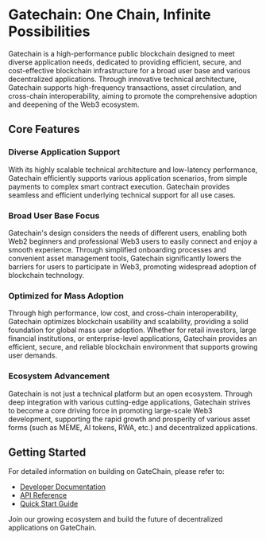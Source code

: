 # Gatechain: One Chain, Infinite Possibilities

Gatechain is a high-performance public blockchain designed to meet diverse application needs, dedicated to providing efficient, secure, and cost-effective blockchain infrastructure for a broad user base and various decentralized applications. Through innovative technical architecture, Gatechain supports high-frequency transactions, asset circulation, and cross-chain interoperability, aiming to promote the comprehensive adoption and deepening of the Web3 ecosystem.

## Core Features

### Diverse Application Support
With its highly scalable technical architecture and low-latency performance, Gatechain efficiently supports various application scenarios, from simple payments to complex smart contract execution. Gatechain provides seamless and efficient underlying technical support for all use cases.

### Broad User Base Focus
Gatechain's design considers the needs of different users, enabling both Web2 beginners and professional Web3 users to easily connect and enjoy a smooth experience. Through simplified onboarding processes and convenient asset management tools, Gatechain significantly lowers the barriers for users to participate in Web3, promoting widespread adoption of blockchain technology.

### Optimized for Mass Adoption
Through high performance, low cost, and cross-chain interoperability, Gatechain optimizes blockchain usability and scalability, providing a solid foundation for global mass user adoption. Whether for retail investors, large financial institutions, or enterprise-level applications, Gatechain provides an efficient, secure, and reliable blockchain environment that supports growing user demands.

### Ecosystem Advancement
Gatechain is not just a technical platform but an open ecosystem. Through deep integration with various cutting-edge applications, Gatechain strives to become a core driving force in promoting large-scale Web3 development, supporting the rapid growth and prosperity of various asset forms (such as MEME, AI tokens, RWA, etc.) and decentralized applications.


## Getting Started

For detailed information on building on GateChain, please refer to:
- [Developer Documentation](../developers/introduction.md)
- [API Reference](../api/README.md)
- [Quick Start Guide](../developers/quickstart.md)

Join our growing ecosystem and build the future of decentralized applications on GateChain.
